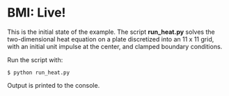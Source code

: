# BMI: Live!

This is the initial state of the example.
The script **run_heat.py**
solves the two-dimensional heat equation
on a plate discretized into an 11 x 11 grid,
with an initial unit impulse at the center,
and clamped boundary conditions.

Run the script with:

    $ python run_heat.py

Output is printed to the console.
